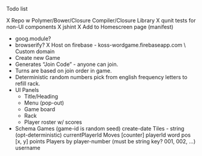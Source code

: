 Todo list

X Repo w Polymer/Bower/Closure Compiler/Closure Library
X qunit tests for non-UI components
X jshint
X Add to Homescreen page (manifest)
- goog.module?
- browserify?
X Host on firebase - koss-wordgame.firebaseapp.com
\ Custom domain
- Create new Game
- Generates “Join Code” - anyone can join.
- Turns are based on join order in game.
- Deterministic random numbers pick from english frequency letters to refill rack.
- UI Panels
  - Title/Heading
  - Menu (pop-out)
  - Game board
  - Rack
  - Player roster w/ scores
- Schema
  Games (game-id is random seed)
    create-date
    Tiles - string (opt-deterministic)
    currentPlayerId
    Moves [counter]
      playerId
      word
      pos [x, y]
      points
    Players by player-number (must be string key? 001, 002, …)
      username
